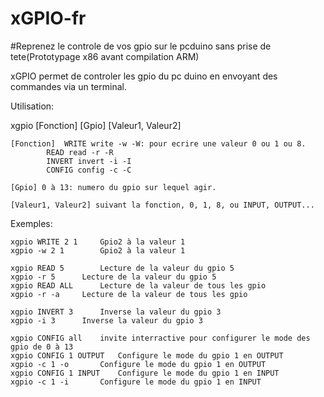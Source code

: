# xGPIO-fr

#Reprenez le controle de vos gpio sur le pcduino sans prise de tete(Prototypage x86 avant compilation ARM)

xGPIO permet de controler les gpio du pc duino en envoyant des commandes via un terminal.

Utilisation:

xgpio [Fonction] [Gpio] [Valeur1, Valeur2]

	[Fonction] 	WRITE write -w -W: pour ecrire une valeur 0 ou 1 ou 8.
			READ read -r -R
			INVERT invert -i -I
			CONFIG config -c -C

	[Gpio] 0 à 13: numero du gpio sur lequel agir.

	[Valeur1, Valeur2] suivant la fonction, 0, 1, 8, ou INPUT, OUTPUT...

Exemples:

	xgpio WRITE 2 1		Gpio2 à la valeur 1
	xgpio -w 2 1		Gpio2 à la valeur 1

	xgpio READ 5		Lecture de la valeur du gpio 5
	xgpio -r 5		Lecture de la valeur du gpio 5
	xgpio READ ALL		Lecture de la valeur de tous les gpio
	xgpio -r -a		Lecture de la valeur de tous les gpio

	xgpio INVERT 3		Inverse la valeur du gpio 3
	xgpio -i 3		Inverse la valeur du gpio 3

	xgpio CONFIG all	invite interractive pour configurer le mode des gpio de 0 à 13
	xgpio CONFIG 1 OUTPUT	Configure le mode du gpio 1 en OUTPUT
	xgpio -c 1 -o		Configure le mode du gpio 1 en OUTPUT
	xgpio CONFIG 1 INPUT	Configure le mode du gpio 1 en INPUT
	xgpio -c 1 -i		Configure le mode du gpio 1 en INPUT
